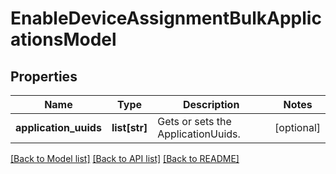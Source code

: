 # EnableDeviceAssignmentBulkApplicationsModel

## Properties
Name | Type | Description | Notes
------------ | ------------- | ------------- | -------------
**application_uuids** | **list[str]** | Gets or sets the ApplicationUuids. | [optional] 

[[Back to Model list]](../README.md#documentation-for-models) [[Back to API list]](../README.md#documentation-for-api-endpoints) [[Back to README]](../README.md)


